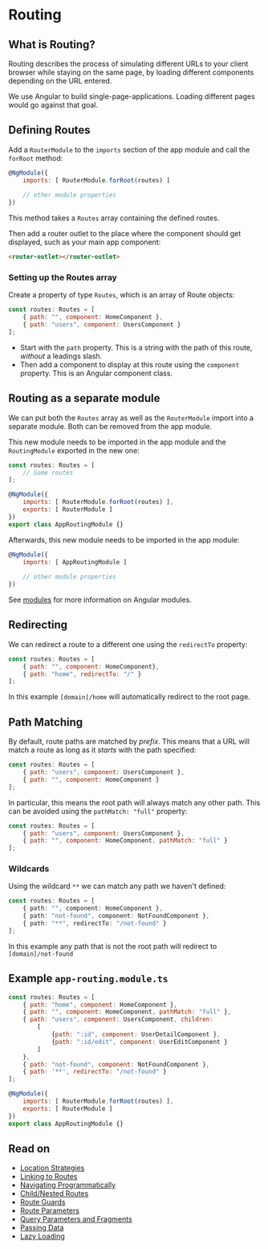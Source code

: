 # Routing

## What is Routing?
Routing describes the process of simulating different URLs to your client browser while staying on the same page, by loading different components depending on the URL entered.

We use Angular to build single-page-applications. Loading different pages would go against that goal.

## Defining Routes
Add a `RouterModule` to the `imports` section of the app module and call the `forRoot` method: 
```js
@NgModule({
    imports: [ RouterModule.forRoot(routes) ]
    
    // other module properties
})
```
This method takes a `Routes` array containing the defined routes.

Then add a router outlet to the place where the component should get displayed, such as your main app component:
```html
<router-outlet></router-outlet>
```

### Setting up the Routes array
Create a property of type `Routes`, which is an array of Route objects:
```js
const routes: Routes = [
    { path: "", component: HomeComponent },
    { path: "users", component: UsersComponent }
];
```
- Start with the `path` property. This is a string with the path of this route, *without* a leadings slash.
- Then add a component to display at this route using the `component` property. This is an Angular component class.

## Routing as a separate module
We can put both the `Routes` array as well as the `RouterModule` import into a separate module. Both can be removed from the app module.

This new module needs to be imported in the app module and the `RoutingModule` exported in the new one:
```js
const routes: Routes = [
    // Some routes
];

@NgModule({
    imports: [ RouterModule.forRoot(routes) ],
    exports: [ RouterModule ]
})
export class AppRoutingModule {}
```
Afterwards, this new module needs to be imported in the app module:
```js
@NgModule({
    imports: [ AppRoutingModule ]
    
    // other module properties
})
```
See [modules](../modules.md) for more information on Angular modules.

## Redirecting
We can redirect a route to a different one using the `redirectTo` property:
```js
const routes: Routes = [
    { path: "", component: HomeComponent},
    { path: "home", redirectTo: "/" }
];
```
In this example `[domain]/home` will automatically redirect to the root page.

## Path Matching
By default, route paths are matched by *prefix*. This means that a URL will match a route as long as it *starts* with the path specified:
```js
const routes: Routes = [
    { path: "users", component: UsersComponent },
    { path: "", component: HomeComponent }
];
```
In particular, this means the root path will always match any other path. This can be avoided using the `pathMatch: "full"` property:
```js
const routes: Routes = [
    { path: "users", component: UsersComponent },
    { path: "", component: HomeComponent, pathMatch: "full" }
];
```

### Wildcards
Using the wildcard `**` we can match any path we haven't defined:
```ts
const routes: Routes = [
    { path: "", component: HomeComponent },
    { path: "not-found", component: NotFoundComponent },
    { path: "**", redirectTo: "/not-found" }
];
```
In this example any path that is not the root path will redirect to `[domain]/not-found`

## Example `app-routing.module.ts`
```js
const routes: Routes = [
    { path: "home", component: HomeComponent },
    { path: "", component: HomeComponent, pathMatch: "full" },
    { path: "users", component: UsersComponent, children: 
        [
            {path: ":id", component: UserDetailComponent },
            {path: ":id/edit", component: UserEditComponent }
        ] 
    },
    { path: "not-found", component: NotFoundComponent },
    { path: '**', redirectTo: "/not-found" }
];

@NgModule({
    imports: [ RouterModule.forRoot(routes) ],
    exports: [ RouterModule ]
})
export class AppRoutingModule {}
```

## Read on
- [Location Strategies](location-strategy.md)
- [Linking to Routes](basic-linking.md)
- [Navigating Programmatically](navigating-programmatically.md)
- [Child/Nested Routes](child-routing.md)
- [Route Guards](guards.md)
- [Route Parameters](route-parameters.md)
- [Query Parameters and Fragments](query-parameters-fragments.md)
- [Passing Data](passing-data.md)
- [Lazy Loading](../modules.md#lazy-loading)